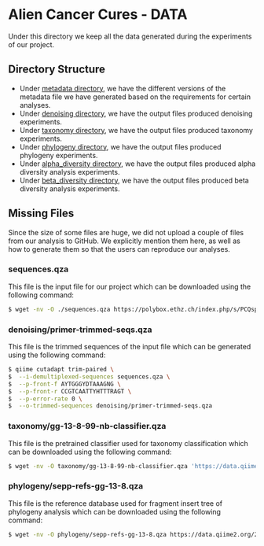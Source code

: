 # Alien Cancer Cures - DATA

Under this directory we keep all the data generated during the experiments of our project. 

## Directory Structure
- Under [metadata directory](./metadata/), we have the different versions of the metadata file we have generated based on the requirements for certain analyses.
- Under [denoising directory](./denoising/), we have the output files produced denoising experiments.
- Under [taxonomy directory](./taxonomy/), we have the output files produced taxonomy experiments.
- Under [phylogeny directory](./phylogeny/), we have the output files produced phylogeny experiments.
- Under [alpha_diversity directory](./alpha_diversity/), we have the output files produced alpha diversity analysis experiments.
- Under [beta_diversity directory](./beta_diversity/), we have the output files produced beta diversity analysis experiments.


## Missing Files
Since the size of some files are huge, we did not upload a couple of files from our analysis to GitHub. We explicitly mention them here, as well as how to generate them so that the users can reproduce our analyses.

### sequences.qza

This file is the input file for our project which can be downloaded using the following command:

```bash
$ wget -nv -O ./sequences.qza https://polybox.ethz.ch/index.php/s/PCQspFMocVCKjZ3/download
```

### denoising/primer-trimmed-seqs.qza

This file is the trimmed sequences of the input file which can be generated using the following command:

```bash
$ qiime cutadapt trim-paired \
$  --i-demultiplexed-sequences sequences.qza \
$  --p-front-f AYTGGGYDTAAAGNG \
$  --p-front-r CCGTCAATTYHTTTRAGT \
$  --p-error-rate 0 \
$  --o-trimmed-sequences denoising/primer-trimmed-seqs.qza
```

### taxonomy/gg-13-8-99-nb-classifier.qza

This file is the pretrained classifier used for taxonomy classification which can be downloaded using the following command:

```bash
$ wget -nv -O taxonomy/gg-13-8-99-nb-classifier.qza 'https://data.qiime2.org/2022.8/common/gg-13-8-99-nb-classifier.qza'
```

### phylogeny/sepp-refs-gg-13-8.qza

This file is the reference database used for fragment insert tree of phylogeny analysis which can be downloaded using the following command:

```bash
$ wget -nv -O phylogeny/sepp-refs-gg-13-8.qza https://data.qiime2.org/2021.4/common/sepp-refs-gg-13-8.qza
```
